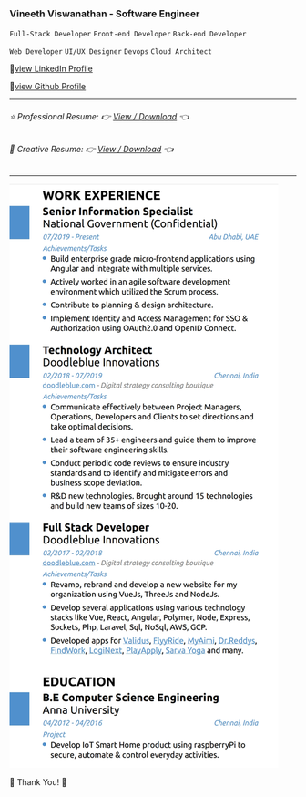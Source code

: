 ### Vineeth Viswanathan - Software Engineer

`Full-Stack Developer` `Front-end Developer` `Back-end Developer`

`Web Developer` `UI/UX Designer` `Devops` `Cloud Architect`


🔗[view LinkedIn Profile](https://www.linkedin.com/in/vineeth-pappu-tech-savvy "View LinkedIn Profile")

🔗[view Github Profile](https://github.com/vineeth-pappu/ "View Github Profile")

------

###### ⭐ Professional Resume: 👉 [View / Download](https://vineeth-pappu.github.io/resume/vineeth-professional-resume.pdf "View/Download Resume") 👈

###### 🌟 Creative Resume: 👉 [View / Download](https://vineeth-pappu.github.io/resume/vineeth-creative-google-resume.pdf "View/Download Resume") 👈

------

![Experience](https://raw.githubusercontent.com/vineeth-pappu/resume/main/experience.jpg)




🥂 Thank You! 💜


